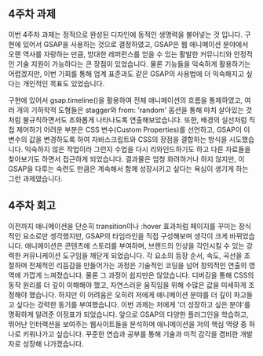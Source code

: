 ## 4주차 과제

이번 4주차 과제는 정적으로 완성된 디자인에 동적인 생명력을 불어넣는 것 입니다. 구현에 있어서 GSAP을 사용하는 것으로 결정하였고, 
GSAP은 웹 애니메이션 분야에서 오랜 역사를 자랑하는 만큼, 방대한 레퍼런스를 얻을 수 있는 활발한 커뮤니티와 안정적인 기술 지원이 가능하다는 큰 장점이 있었습니다. 물론 기능들을 익숙하게 활용하기는 어렵겠지만, 이번 기회를 통해 업계 표준과도 같은 GSAP의 사용법에 더 익숙해지고 싶다는 개인적인 목표도 있었습니다.

구현에 있어서 gsap.timeline()을 활용하여 전체 애니메이션의 흐름을 통제하였고, 여러 개의 기하학적 도형들은 stagger와 from: 'random' 옵션을 통해 마치 살아있는 것처럼 불규칙하면서도 조화롭게 나타나도록 연출해보았습니다. 또한, 배경의 실선처럼 직접 제어하기 어려운 부분은 CSS 변수(Custom Properties)를 선언하고, GSAP이 이 변수의 값을 변경하도록 하여 자바스크립트와 CSS의 장점을 결합하는 방식을 시도했습니다. 익숙하지 않은 작업이라 그런지 수업을 다시 리와인드하기도 하고 다른 자료들을 찾아보기도 하면서 접근하게 되었습니다. 결과물은 엄청 화려하거나 하지 않지만, 이 GSAP을 다루는 숙련도 만큼은 계속해서 함께 성장시키고 싶다는 욕심이 생기게 하는 그런 과제였습니다. 

## 4주차 회고

이전까지 애니메이션을 단순히 transition이나 :hover 효과처럼 페이지를 꾸미는 장식적인 요소로만 생각했지만, GSAP의 타임라인을 직접 구성해보며 생각이 크게 바뀌었습니다.
애니메이션은 콘텐츠에 스토리를 부여하며, 브랜드의 인상을 각인시킬 수 있는 강력한 커뮤니케이션 도구임을 깨닫게 되었습니다. 각 요소의 등장 순서, 속도, 곡선을 조절하며 전체적인 리듬감을 만들어가는 과정은 기술적인 코딩을 넘어 창의적인 연출의 영역에 가깝게 느껴졌습니다.
물론 그 과정이 쉽지만은 않았습니다. 디버깅을 통해 CSS의 동작 원리를 더 깊이 이해해야 했고, 자연스러운 움직임을 위해 수많은 값을 미세하게 조정해야 했습니다. 하지만 이 어려움은 오히려 저에게 애니메이션 분야를 더 깊이 파고들고 싶다는 강력한 동기를 부여했습니다.
이번 과제는 저에게 '더 성장하고 싶은 분야'를 명확하게 알려준 이정표가 되었습니다. 앞으로 GSAP의 다양한 플러그인을 학습하고, 뛰어난 인터랙션을 보여주는 웹사이트들을 분석하며 애니메이션을 저의 핵심 역량 중 하나로 키워나가고 싶습니다. 꾸준한 연습과 공부를 통해 기술과 미적 감각을 겸비한 개발자로 성장해 나가겠습니다.